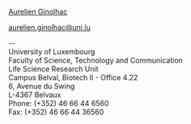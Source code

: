 [Aurelien Ginolhac](http://wwwen.uni.lu/recherche/fstc/life_sciences_research_unit/people/aurelien_ginolhac)

aurelien.ginolhac@uni.lu

--  
University of Luxembourg  
Faculty of Science, Technology and Communication  
Life Science Research Unit  
Campus Belval, Biotech II - Office 4.22  
6, Avenue du Swing  
L-4367 Belvaux   
Phone: (+352) 46 66 44 6560  
Fax: (+352) 46 66 44 36560
